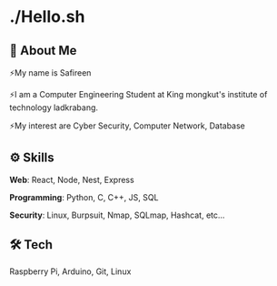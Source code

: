 
# ./Hello.sh
## 🚀 About Me
⚡My name is Safireen

⚡I am a Computer Engineering Student at King mongkut's institute of technology ladkrabang.

⚡My interest are Cyber Security, Computer Network, Database 


## ⚙ Skills

**Web**: React, Node, Nest, Express

**Programming**: Python, C, C++, JS, SQL

**Security**: Linux, Burpsuit, Nmap, SQLmap, Hashcat, etc...


## 🛠 Tech

Raspberry Pi, Arduino, Git, Linux

